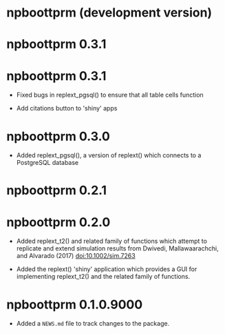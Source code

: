 # npboottprm (development version)

# npboottprm 0.3.1

# npboottprm 0.3.1

* Fixed bugs in replext_pgsql() to ensure that all table cells function

* Add citations button to 'shiny' apps

# npboottprm 0.3.0

* Added replext_pgsql(), a version of replext() which connects to a PostgreSQL
database

# npboottprm 0.2.1

# npboottprm 0.2.0

* Added replext_t2() and related family of functions which attempt to replicate and
extend simulation results from Dwivedi, Mallawaarachchi, and Alvarado (2017) <doi:10.1002/sim.7263>

* Added the replext() 'shiny' application which provides a GUI for implementing
replext_t2() and the related family of functions.

# npboottprm 0.1.0.9000

* Added a `NEWS.md` file to track changes to the package.
